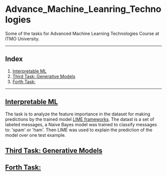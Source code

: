 # Advance_Machine_Leanring_Technologies
Some of the tasks for Advanced Machine Learning Technologies Course at ITMO University.

----

## Index
1. [Interpretable ML](#interpretable-ml)
3. [Third Task: Generative Models](#third-task-generative-models)
4. [Forth Task: ]()
---

## [Interpretable ML](https://github.com/Nemat-Allah-Aloush/Advance_Machine_Leanring_Technologies/blob/main/Interpretable%20ML/AML_T02.ipynb)
The task is to analyze the feature importance in the dataset for making predictions by the trained model [LIME frameworks](https://github.com/marcotcr/lime). The datast is a set of labeled messages, a Naive Bayes model was trained to classify messages to: 'spam' or 'ham'. Then LIME was used to explain the prediction of the model over one test example.

## [Third Task: Generative Models]()


## [Forth Task: ]()
